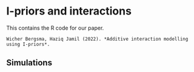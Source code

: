 I-priors and interactions
================

This contains the R code for our paper.

    Wicher Bergsma, Haziq Jamil (2022). *Additive interaction modelling using I-priors*.

## Simulations

## 
